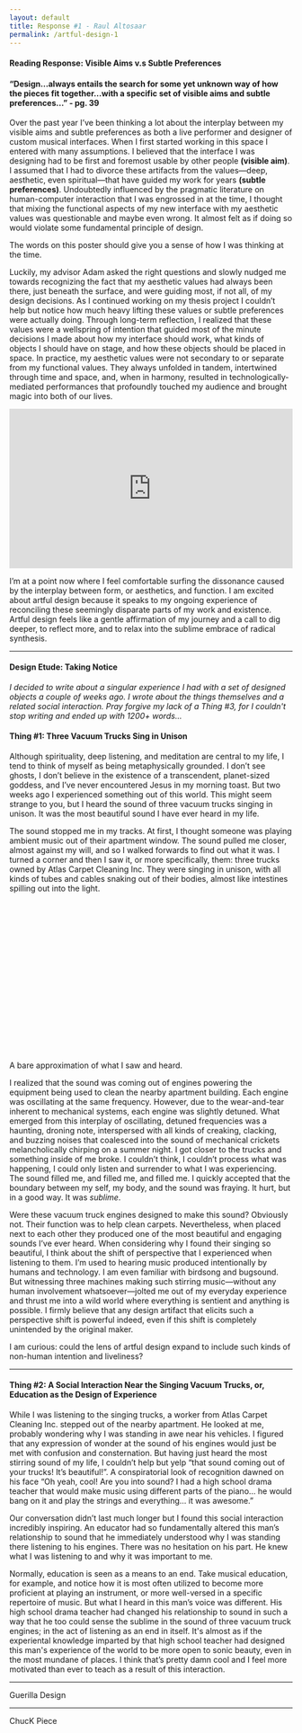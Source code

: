 ```yaml
---
layout: default
title: Response #1 - Raul Altosaar
permalink: /artful-design-1
---
```


<div class="project">

#### Reading Response: Visible Aims v.s Subtle Preferences

#### “Design…always entails the search for some yet unknown way of how the pieces fit together…with a specific set of visible aims and subtle preferences…” - pg. 39

Over the past year I’ve been thinking a lot about the interplay between my visible aims and subtle preferences as both a live performer and designer of custom musical interfaces. When I first started working in this space I entered with many assumptions. I believed that the interface I was designing had to be first and foremost usable by other people **(visible aim)**. I assumed that I had to divorce these artifacts from the values—deep, aesthetic, even spiritual—that have guided my work for years **(subtle preferences)**. Undoubtedly influenced by the pragmatic literature on human-computer interaction that I was engrossed in at the time, I thought that mixing the functional aspects of my new interface with my aesthetic values was questionable and maybe even wrong. It almost felt as if doing so would violate some fundamental principle of design.

<html>
<img class="lazy" data-src="/assets/img/blogposts/research-volunteers-poster.jpg" style="width:400px;display:block;margin-left:auto;margin-right:auto;"><figcaption>The words on this poster should give you a sense of how I was thinking at the time.</figcaption>
</html>


Luckily, my advisor Adam asked the right questions and slowly nudged me towards recognizing the fact that my aesthetic values had always been there, just beneath the surface, and were guiding most, if not all, of my design decisions. As I continued working on my thesis project I couldn’t help but notice how much heavy lifting these values or subtle preferences were actually doing. Through long-term reflection, I realized that these values were a wellspring of intention that guided most of the minute decisions I made about how my interface should work, what kinds of objects I should have on stage, and how these objects should be placed in space. In practice, my aesthetic values were not secondary to or separate from my functional values. They always unfolded in tandem, intertwined through time and space, and, when in harmony, resulted in technologically-mediated performances that profoundly touched my audience and brought magic into both of our lives.

<div style="padding:56.25% 0 0 0;position:relative;"><iframe src="https://player.vimeo.com/video/347904695?color=ff9933&byline=0&title=0&portrait=0" style="position:absolute;top:0;left:0;width:100%;height:100%;" frameborder="0" allow="autoplay; fullscreen" allowfullscreen></iframe></div><script src="https://player.vimeo.com/api/player.js"></script>

I’m at a point now where I feel comfortable surfing the dissonance caused by the interplay between form, or aesthetics, and function. I am excited about artful design because it speaks to my ongoing experience of reconciling these seemingly disparate parts of my work and existence. Artful design feels like a gentle affirmation of my journey and a call to dig deeper, to reflect more, and to relax into the sublime embrace of radical synthesis.

---

#### Design Etude: Taking Notice

*I decided to write about a singular experience I had with a set of designed objects a couple of weeks ago. I wrote about the things themselves and a related social interaction. Pray forgive my lack of a Thing #3, for I couldn't stop writing and ended up with 1200+ words...*

#### Thing #1: Three Vacuum Trucks Sing in Unison

Although spirituality, deep listening, and meditation are central to my life, I tend to think of myself as being metaphysically grounded. I don’t see ghosts, I don’t believe in the existence of a transcendent, planet-sized goddess, and I’ve never encountered Jesus in my morning toast. But two weeks ago I experienced something out of this world. This might seem strange to you, but I heard the sound of three vacuum trucks singing in unison. It was the most beautiful sound I have ever heard in my life. 

The sound stopped me in my tracks. At first, I thought someone was playing ambient music out of their apartment window. The sound pulled me closer, almost against my will, and so I walked forwards to find out what it was. I turned a corner and then I saw it, or more specifically, them: three trucks owned by Atlas Carpet Cleaning Inc. They were singing in unison, with all kinds of tubes and cables snaking out of their bodies, almost like intestines spilling out into the light.

<html>

<style>.embed-container { position: relative; padding-bottom: 56.25%; height: 0; overflow: hidden; max-width: 100%;} .embed-container iframe, .embed-container object, .embed-container embed { position: absolute; top: 0; left: 0; width: 100%; height: 100%;}</style><div class='embed-container'><iframe class="lazy" data-src='https://www.youtube.com/embed/Kb0CDXasjiE' frameborder='0' title ='0' allowfullscreen modestbranding='1' showinfo='0'></iframe></div>

<figcaption>A bare approximation of what I saw and heard.</figcaption>

</html>

I realized that the sound was coming out of engines powering the equipment being used to clean the nearby apartment building. Each engine was oscillating at the same frequency. However, due to the wear-and-tear inherent to mechanical systems, each engine was slightly detuned. What emerged from this interplay of oscillating, detuned frequencies was a haunting, droning note, interspersed with all kinds of creaking, clacking, and buzzing noises that coalesced into the sound of mechanical crickets melancholically chirping on a summer night. I got closer to the trucks and something inside of me broke. I couldn’t think, I couldn’t process what was happening, I could only listen and surrender to what I was experiencing. The sound filled me, and filled me, and filled me. I quickly accepted that the boundary between my self, my body, and the sound was fraying. It hurt, but in a good way. It was *sublime*. 

Were these vacuum truck engines designed to make this sound? Obviously not. Their function was to help clean carpets. Nevertheless, when placed next to each other they produced one of the most beautiful and engaging sounds I’ve ever heard. When considering why I found their singing so beautiful, I think about the shift of perspective that I experienced when listening to them. I’m used to hearing music produced intentionally by humans and technology. I am even familiar with birdsong and bugsound. But witnessing three machines making such stirring music—without any human involvement whatsoever—jolted me out of my everyday experience and thrust me into a wild world where everything is sentient and anything is possible. I firmly believe that any design artifact that elicits such a perspective shift is powerful indeed, even if this shift is completely unintended by the original maker. 

I am curious: could the lens of artful design expand to include such kinds of non-human intention and liveliness?

---

#### Thing #2: A Social Interaction Near the Singing Vacuum Trucks, or, Education as the Design of Experience

While I was listening to the singing trucks, a worker from Atlas Carpet Cleaning Inc. stepped out of the nearby apartment. He looked at me, probably wondering why I was standing in awe near his vehicles. I figured that any expression of wonder at the sound of his engines would just be met with confusion and consternation. But having just heard the most stirring sound of my life, I couldn’t help but yelp “that sound coming out of your trucks! It’s beautiful!”. A conspiratorial look of recognition dawned on his face “Oh yeah, cool! Are you into sound? I had a high school drama teacher that would make music using different parts of the piano… he would bang on it and play the strings and everything… it was awesome.”

Our conversation didn’t last much longer but I found this social interaction incredibly inspiring. An educator had so fundamentally altered this man’s relationship to sound that he immediately understood why I was standing there listening to his engines. There was no hesitation on his part. He knew what I was listening to and why it was important to me. 

Normally, education is seen as a means to an end. Take musical education, for example, and notice how it is most often utilized to become more proficient at playing an instrument, or more well-versed in a specific repertoire of music. But what I heard in this man’s voice was different. His high school drama teacher had changed his relationship to sound in such a way that he too could sense the sublime in the sound of three vacuum truck engines; in the act of listening as an end in itself. It's almost as if the experiental knowledge imparted by that high school teacher had designed this man's experience of the world to be more open to sonic beauty, even in the most mundane of places. I think that’s pretty damn cool and I feel more motivated than ever to teach as a result of this interaction.

---

Guerilla Design

---

ChucK Piece

</div>
